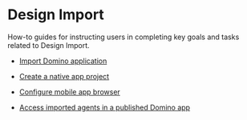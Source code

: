 # Design Import

How-to guides for instructing users in completing key goals and tasks related to Design Import.

- [Import Domino application](diimport.md)

- [Create a native app project](dicreatenativeapp.md)

- [Configure mobile app browser](configmobile.md)

- [Access imported agents in a published Domino app](diagents.md)

<!--

- [Delete existing forms while using the Design Import wizard](deleteform.md)

- [Integrate VoltFormula function with Design Import's actions](importvoltformula.md)
-->
